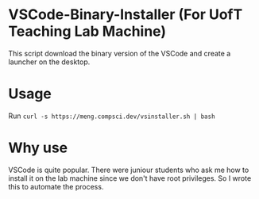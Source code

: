 # VSCode-Binary-Installer (For UofT Teaching Lab Machine)
This script download the binary version of the VSCode and create a launcher on the desktop.

# Usage
Run `curl -s https://meng.compsci.dev/vsinstaller.sh | bash`

# Why use
VSCode is quite popular. There were juniour students who ask me how to install it on the lab machine since we don't have root privileges.
So I wrote this to automate the process.
